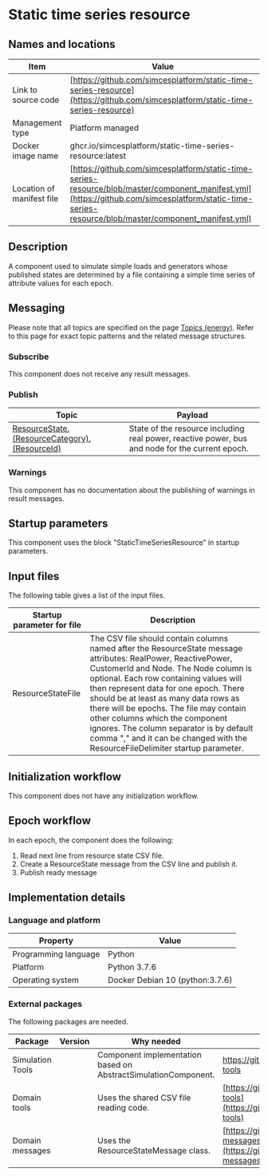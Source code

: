 # Static time series resource

## Names and locations

| Item | Value |
| - | - |
| Link to source code | [https://github.com/simcesplatform/static-time-series-resource](https://github.com/simcesplatform/static-time-series-resource) |
| Management type | Platform managed |
| Docker image name | ghcr.io/simcesplatform/static-time-series-resource:latest |
| Location of manifest file | [https://github.com/simcesplatform/static-time-series-resource/blob/master/component_manifest.yml](https://github.com/simcesplatform/static-time-series-resource/blob/master/component_manifest.yml) |


## Description

A component used to simulate simple loads and generators whose published states are determined by a file containing a simple time series of attribute values for each epoch.



## Messaging

Please note that all topics are specified on the page [Topics (energy)](energy_topics.md). Refer to this page for exact topic patterns and the related message structures.


### Subscribe

This component does not receive any result messages.


### Publish

| Topic | Payload |
| --- | --- |
| [ResourceState.(ResourceCategory).(ResourceId)](energy_topic-resourcestate.md) | State of the resource including real power, reactive power, bus and node for the current epoch. |


### Warnings

This component has no documentation about the publishing of warnings in result messages.


## Startup parameters

This component uses the block "StaticTimeSeriesResource" in startup parameters.


## Input files

The following table gives a list of the input files.


| Startup parameter for file | Description |
| --- | --- |
| ResourceStateFile | The CSV file should contain columns named after the ResourceState message attributes: RealPower, ReactivePower, CustomerId and Node. The Node column is optional. Each row containing values will then represent data for one epoch. There should be at least as many data rows as there will be epochs. The file may contain other columns which the component ignores. The column separator is by default comma "," and it can be changed with the ResourceFileDelimiter startup parameter. |


## Initialization workflow

This component does not have any initialization workflow.


## Epoch workflow

In each epoch, the component does the following:

1. Read next line from resource state CSV file.
2. Create a ResourceState message from the CSV line and publish it.
3. Publish ready message


## Implementation details

### Language and platform

| Property | Value |
| --- | --- |
| Programming language | Python |
| Platform | Python 3.7.6 |
| Operating system | Docker Debian 10 (python:3.7.6) |


### External packages

The following packages are needed.

| Package | Version | Why needed | URL |
| --- | --- | --- | --- |
| Simulation Tools |  | Component implementation based on AbstractSimulationComponent. | <https://github.com/simcesplatform/simulation-tools> |
| Domain tools |  | Uses the shared CSV file reading code. | [https://github.com/simcesplatform/domain-tools](https://github.com/simcesplatform/domain-tools) |
| Domain messages |  | Uses the ResourceStateMessage class. | [https://github.com/simcesplatform/domain-messages](https://github.com/simcesplatform/domain-messages) |
